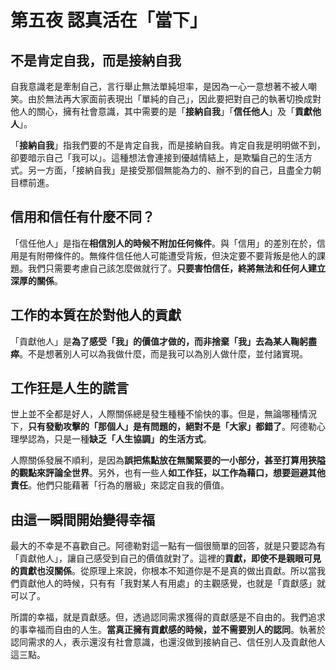 # 第五夜 認真活在「當下」

## 不是肯定自我，而是接納自我

自我意識老是牽制自己，言行舉止無法單純坦率，是因為一心一意想著不被人嘲笑。由於無法再大家面前表現出「單純的自己」，因此要把對自己的執著切換成對他人的關心，擁有社會意識，其中需要的是「**接納自我**」「**信任他人**」及「**貢獻他人**」。

「**接納自我**」指我們要的不是肯定自我，而是接納自我。肯定自我是明明做不到，卻要暗示自己「我可以」。這種想法會連接到優越情結上，是欺騙自己的生活方式。另一方面，「接納自我」是接受那個無能為力的、辦不到的自己，且盡全力朝目標前進。

## 信用和信任有什麼不同？

「信任他人」是指在**相信別人的時候不附加任何條件**。與「信用」的差別在於，信用是有附帶條件的。無條件信任他人可能遭受背叛，但決定要不要背叛是他人的課題。我們只需要考慮自己該怎麼做就行了。**只要害怕信任，終將無法和任何人建立深厚的關係**。

## 工作的本質在於對他人的貢獻

「貢獻他人」是**為了感受「我」的價值才做的，而非捨棄「我」去為某人鞠躬盡瘁**。不是想著別人可以為我做什麼，而是我可以為別人做什麼，並付諸實現。

## 工作狂是人生的謊言

世上並不全都是好人，人際關係總是發生種種不愉快的事。但是，無論哪種情況下，**只有發動攻擊的「那個人」是有問題的，絕對不是「大家」都錯了**。阿德勒心理學認為，只是一種**缺乏「人生協調」的生活方式**。

人際關係發展不順利，是因為**誤把焦點放在無關緊要的一小部分，甚至打算用狹隘的觀點來評論全世界**。另外，也有一些人**如工作狂，以工作為藉口，想要迴避其他責任**。他們只能藉著「行為的層級」來認定自我的價值。

## 由這一瞬間開始變得幸福

最大的不幸是不喜歡自己。阿德勒對這一點有一個很簡單的回答，就是只要認為有「貢獻他人」，讓自己感受到自己的價值就對了。這裡的**貢獻，即使不是親眼可見的貢獻也沒關係**。從原理上來說，你根本不知道你是不是真的做出貢獻。所以當我們貢獻他人的時候，只有有「我對某人有用處」的主觀感覺，也就是「貢獻感」就可以了。

所謂的幸福，就是貢獻感。但，透過認同需求獲得的貢獻感是不自由的。我們追求的事幸福而自由的人生。**當真正擁有貢獻感的時候，並不需要別人的認同**。執著於認同需求的人，表示還沒有社會意識，也還沒做到接納自己、信任別人及貢獻他人這三點。
